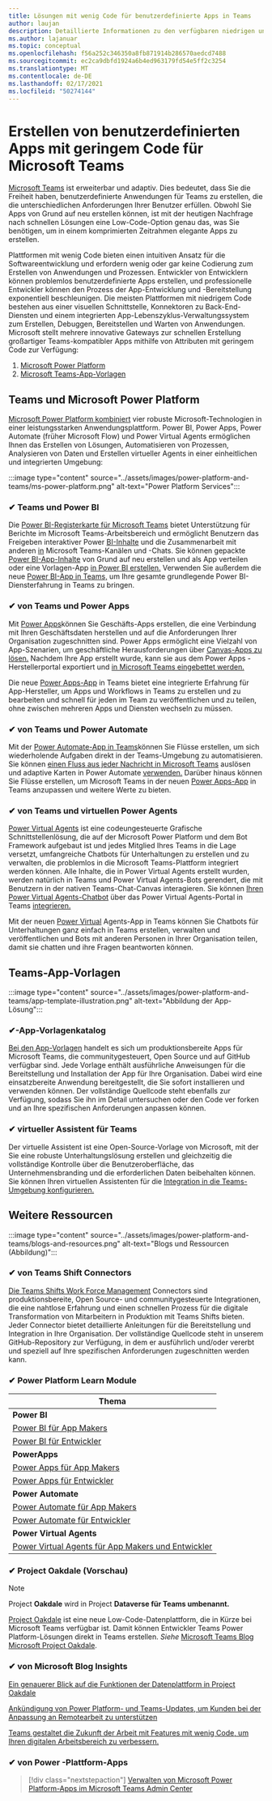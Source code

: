 ```yaml
---
title: Lösungen mit wenig Code für benutzerdefinierte Apps in Teams
author: laujan
description: Detaillierte Informationen zu den verfügbaren niedrigen und keinen Codelösungen für Microsoft Teams
ms.author: lajanuar
ms.topic: conceptual
ms.openlocfilehash: f56a252c346350a8fb871914b286570aedcd7488
ms.sourcegitcommit: ec2ca9dbfd1924a6b4ed963179fd54e5ff2c3254
ms.translationtype: MT
ms.contentlocale: de-DE
ms.lasthandoff: 02/17/2021
ms.locfileid: "50274144"
---
```

# <a name="create-low-code-custom-apps-for-microsoft-teams"></a>Erstellen von benutzerdefinierten Apps mit geringem Code für Microsoft Teams

[Microsoft Teams](/microsoftteams/platform) ist erweiterbar und adaptiv. Dies bedeutet, dass Sie die Freiheit haben, benutzerdefinierte Anwendungen für Teams zu erstellen, die die unterschiedlichen Anforderungen Ihrer Benutzer erfüllen. Obwohl Sie Apps von Grund auf neu erstellen können, ist mit der heutigen Nachfrage nach schnellen Lösungen eine Low-Code-Option genau das, was Sie benötigen, um in einem komprimierten Zeitrahmen elegante Apps zu erstellen.

Plattformen mit wenig Code bieten einen intuitiven Ansatz für die Softwareentwicklung und erfordern wenig oder gar keine Codierung zum Erstellen von Anwendungen und Prozessen. Entwickler von Entwicklern können problemlos benutzerdefinierte Apps erstellen, und professionelle Entwickler können den Prozess der App-Entwicklung und -Bereitstellung exponentiell beschleunigen. Die meisten Plattformen mit niedrigem Code bestehen aus einer visuellen Schnittstelle, Konnektoren zu Back-End-Diensten und einem integrierten App-Lebenszyklus-Verwaltungssystem zum Erstellen, Debuggen, Bereitstellen und Warten von Anwendungen. Microsoft stellt mehrere innovative Gateways zur schnellen Erstellung großartiger Teams-kompatibler Apps mithilfe von Attributen mit geringem Code zur Verfügung:

1. [Microsoft Power Platform](#teams-and-microsoft-power-platform)
1. [Microsoft Teams-App-Vorlagen](#teams-app-templates)

## <a name="teams-and-microsoft-power-platform"></a>Teams und Microsoft Power Platform

[Microsoft Power Platform kombiniert](/power-platform) vier robuste Microsoft-Technologien in einer leistungsstarken Anwendungsplattform. Power BI, Power Apps, Power Automate (früher Microsoft Flow) und Power Virtual Agents ermöglichen Ihnen das Erstellen von Lösungen, Automatisieren von Prozessen, Analysieren von Daten und Erstellen virtueller Agents in einer einheitlichen und integrierten Umgebung:

:::image type="content" source="../assets/images/power-platform-and-teams/ms-power-platform.png" alt-text="Power Platform Services":::

### <a name="-teams-and-power-bi"></a>✔ Teams und Power BI

Die [Power BI-Registerkarte für Microsoft Teams](https://powerbi.microsoft.com/blog/announcing-new-power-bi-tab-for-microsoft-teams/) bietet Unterstützung für Berichte im Microsoft Teams-Arbeitsbereich und ermöglicht Benutzern das Freigeben interaktiver Power [BI-Inhalte](/power-bi/collaborate-share/service-embed-report-microsoft-teams) und die Zusammenarbeit mit anderen [in](/power-bi/collaborate-share/service-collaborate-microsoft-teams) Microsoft Teams-Kanälen und -Chats. Sie können gepackte [Power BI-App-Inhalte](/power-bi/collaborate-share/service-create-distribute-apps) von Grund auf neu erstellen und als App verteilen oder eine Vorlagen-App [in Power BI erstellen.](/connect-data/service-template-apps-create) Verwenden Sie außerdem die neue [Power BI-App in Teams,](https://go.microsoft.com/fwlink/?linkid=2143643) um Ihre gesamte grundlegende Power BI-Diensterfahrung in Teams zu bringen.

### <a name="-teams-and-power-apps"></a>✔ von Teams und Power Apps

Mit [Power Apps](/powerapps/powerapps-overview)können Sie Geschäfts-Apps erstellen, die eine Verbindung mit Ihren Geschäftsdaten herstellen und auf die Anforderungen Ihrer Organisation zugeschnitten sind.  Power Apps ermöglicht eine Vielzahl von App-Szenarien, um geschäftliche Herausforderungen über [Canvas-Apps zu lösen.](/powerapps/maker/#canvas-apps) Nachdem Ihre App erstellt wurde, kann sie aus dem Power Apps -Herstellerportal exportiert und [in Microsoft Teams eingebettet werden.](/power-platform/admin/embed-app-teams)

Die neue [Power Apps-App](https://go.microsoft.com/fwlink/?linkid=2143374) in Teams bietet eine integrierte Erfahrung für App-Hersteller, um Apps und Workflows in Teams zu erstellen und zu bearbeiten und schnell für jeden im Team zu veröffentlichen und zu teilen, ohne zwischen mehreren Apps und Diensten wechseln zu müssen.

### <a name="-teams-and-power-automate"></a>✔ von Teams und Power Automate

Mit der [Power Automate-App in Teams](/power-automate/flows-teams)können Sie Flüsse erstellen, um sich wiederholende Aufgaben direkt in der Teams-Umgebung zu automatisieren. [](https://flow.microsoft.com/connectors/shared_teams/microsoft-teams/) Sie können [einen Fluss aus jeder Nachricht in Microsoft Teams](/power-automate/trigger-flow-teams-message) auslösen und adaptive Karten in Power Automate [verwenden.](/power-automate/create-adaptive-cards) Darüber hinaus können Sie Flüsse erstellen, um Microsoft Teams in der neuen [Power Apps-App](https://go.microsoft.com/fwlink/?linkid=2143539) in Teams anzupassen und weitere Werte zu bieten.

### <a name="-teams-and-power-virtual-agents"></a>✔ von Teams und virtuellen Power Agents

[Power Virtual Agents](/power-virtual-agents/fundamentals-what-is-power-virtual-agents) ist eine codeungesteuerte Grafische Schnittstellenlösung, die auf der Microsoft Power Platform und dem Bot Framework aufgebaut ist und jedes Mitglied Ihres Teams in die Lage versetzt, umfangreiche Chatbots für Unterhaltungen zu erstellen und zu verwalten, die problemlos in die Microsoft Teams-Plattform integriert werden können. Alle Inhalte, die in Power Virtual Agents erstellt wurden, werden natürlich in Teams und Power Virtual Agents-Bots gerendert, die mit Benutzern in der nativen Teams-Chat-Canvas interagieren. Sie können [Ihren Power Virtual Agents-Chatbot](/power-virtual-agents/publication-add-bot-to-microsoft-teams) über das Power Virtual Agents-Portal in Teams [integrieren.](https://powervirtualagents.microsoft.com)

Mit der neuen [Power Virtual](https://aka.ms/pva-teams-docs) Agents-App in Teams können Sie Chatbots für Unterhaltungen ganz einfach in Teams erstellen, verwalten und veröffentlichen und Bots mit anderen Personen in Ihrer Organisation teilen, damit sie chatten und ihre Fragen beantworten können.

## <a name="teams-app-templates"></a>Teams-App-Vorlagen

:::image type="content" source="../assets/images/power-platform-and-teams/app-template-illustration.png" alt-text="Abbildung der App-Lösung":::

### <a name="-app-template-catalog"></a>✔-App-Vorlagenkatalog

[Bei den App-Vorlagen](../samples/app-templates.md) handelt es sich um produktionsbereite Apps für Microsoft Teams, die communitygesteuert, Open Source und auf GitHub verfügbar sind. Jede Vorlage enthält ausführliche Anweisungen für die Bereitstellung und Installation der App für Ihre Organisation. Dabei wird eine einsatzbereite Anwendung bereitgestellt, die Sie sofort installieren und verwenden können. Der vollständige Quellcode steht ebenfalls zur Verfügung, sodass Sie ihn im Detail untersuchen oder den Code ver forken und an Ihre spezifischen Anforderungen anpassen können.

### <a name="-virtual-assistant-for-teams"></a>✔ virtueller Assistent für Teams

Der virtuelle Assistent ist eine Open-Source-Vorlage von Microsoft, mit der Sie eine robuste Unterhaltungslösung erstellen und gleichzeitig die vollständige Kontrolle über die Benutzeroberfläche, das Unternehmensbranding und die erforderlichen Daten beibehalten können. Sie können Ihren virtuellen Assistenten für die [Integration in die Teams-Umgebung konfigurieren.](https://microsoft.github.io/botframework-solutions/clients-and-channels/tutorials/enable-teams/1-intro) 

## <a name="additional-resources"></a>Weitere Ressourcen

:::image type="content" source="../assets/images/power-platform-and-teams/blogs-and-resources.png" alt-text="Blogs und Ressourcen (Abbildung)":::

### <a name="-teams-shift-connectors"></a>✔ von Teams Shift Connectors

[Die Teams Shifts Work Force Management](../samples/shifts-wfm-connectors.md) Connectors sind produktionsbereite, Open Source- und communitygesteuerte Integrationen, die eine nahtlose Erfahrung und einen schnellen Prozess für die digitale Transformation von Mitarbeitern in Produktion mit Teams Shifts bieten. Jeder Connector bietet detaillierte Anleitungen für die Bereitstellung und Integration in Ihre Organisation. Der vollständige Quellcode steht in unserem GitHub-Repository zur Verfügung, in dem er ausführlich und/oder vererbt und speziell auf Ihre spezifischen Anforderungen zugeschnitten werden kann.

### <a name="-power-platform-learn-modules"></a>✔ Power Platform Learn Module

|Thema|
|-----|
|**Power BI**|
|[Power BI für App Makers](/learn/browse/?expanded=power-platform&products=power-bi&roles=maker)|
|[Power BI für Entwickler](/learn/browse/?expanded=power-platform&products=power-bi&roles=developer)|
|**PowerApps**|
|[Power Apps für App Makers](/learn/browse/?products=power-apps&roles=maker)|
|[Power Apps für Entwickler](/learn/browse/?products=power-apps)|
|**Power Automate**|
|[Power Automate für App Makers](/learn/browse/?expanded=power-platform&products=power-automate&roles=maker)|
|[Power Automate für Entwickler](/learn/browse/?expanded=power-platform&products=power-automate&roles=developer)|
|**Power Virtual Agents**|
|[Power Virtual Agents für App Makers und Entwickler](/learn/browse/?products=power-virtual-agents&expanded=power-platform&roles=maker)

### <a name="-project-oakdale-preview"></a>✔ Project Oakdale (Vorschau)

> [!NOTE]
> Project **Oakdale** wird in Project **Dataverse für Teams umbenannt.**

[Project Oakdale](https://techcommunity.microsoft.com/t5/microsoft-teams-blog/teams-is-shaping-the-future-of-work-with-low-code-features-to/ba-p/1507180
) ist eine neue Low-Code-Datenplattform, die in Kürze bei Microsoft Teams verfügbar ist. Damit können Entwickler Teams Power Platform-Lösungen direkt in Teams erstellen. *Siehe* [Microsoft Teams Blog Microsoft Project Oakdale](https://powerapps.microsoft.com/blog/introducing-project-oakdale-a-new-low-code-data-platform-for-microsoft-teams).

### <a name="-microsoft-blog-insights"></a>✔ von Microsoft Blog Insights

[Ein genauerer Blick auf die Funktionen der Datenplattform in Project Oakdale](https://powerapps.microsoft.com/blog/a-closer-look-at-data-platform-capabilities-in-project-oakdale/)

[Ankündigung von Power Platform- und Teams-Updates, um Kunden bei der Anpassung an Remotearbeit zu unterstützen](https://cloudblogs.microsoft.com/powerplatform/2020/05/19/announcing-power-platform-and-teams-updates-to-help-customers-adapt-to-remote-work/)

[Teams gestaltet die Zukunft der Arbeit mit Features mit wenig Code, um Ihren digitalen Arbeitsbereich zu verbessern.](https://techcommunity.microsoft.com/t5/microsoft-teams-blog/teams-is-shaping-the-future-of-work-with-low-code-features-to/ba-p/1507180)

### <a name="-managing-power-platform-apps"></a>✔ von Power -Plattform-Apps

> [!div class="nextstepaction"]
> [Verwalten von Microsoft Power Platform-Apps im Microsoft Teams Admin Center](/microsoftteams/manage-power-platform-apps)
